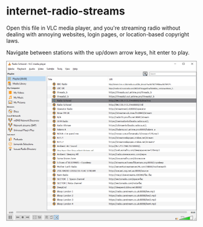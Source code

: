 # internet-radio-streams

Open this file in VLC media player, and you're streaming radio without dealing with annoying websites, login pages, or location-based copyright laws.

Navigate between stations with the up/down arrow keys, hit enter to play.

![Screenshot](screenshot.png)
